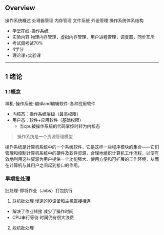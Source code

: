 ## Overview
操作系统概述
处理器管理
内存管理
文件系统
外设管理
操作系统体系结构

- 学堂在线-操作系统
- 实验内容
物理内存管理，虚拟内存管理，用户进程管理，调度器，同步互斥
- 考试周考试70%
- 4学分
- 理论课+实验课
---
## 1 绪论
### 1.1概念
裸机-操作系统-编译and编辑软件-各种应用软件
- 内核态：操作系统层级（最高权限）
- 用户态：软件+应用软件（基础权限）
	- 当cpu被操作系统的代码掌控时转为内核态
>  操作系统是一个资源管理模型

操作系统是计算机系统中的一个系统软件，它是这样一些程序模块的集合——它们管理和控制计算机系统中的硬件及软件资源，合理地组织计算机工作流程，以便有效地利用这些资源为用户提供一个功能强大、使用方便和可扩展的工作环境，从而在计算机与其用户之间起到接口的作用。

### 早期批处理
批处理-即将作业（Jobs）打包执行
1. 联机批处理
慢速的IO设备和主机直接相连
- 解决了作业转接 减少了操作时间
- CPU串行等待 时间仍有很大浪费
2. 脱机批处理


